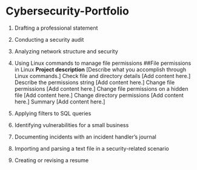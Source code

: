 # Cybersecurity-Portfolio

1. Drafting a professional statement
2. Conducting a security audit
3. Analyzing network structure and security
4. Using Linux commands to manage file permissions
##File permissions in Linux
**Project description**
[Describe what you accomplish through Linux commands.]
Check file and directory details
[Add content here.]
Describe the permissions string
[Add content here.]
Change file permissions
[Add content here.]
Change file permissions on a hidden file
[Add content here.]
Change directory permissions
[Add content here.]
Summary
[Add content here.]

5. Applying filters to SQL queries
6. Identifying vulnerabilities for a small business
7. Documenting incidents with an incident handler’s journal
8. Importing and parsing a text file in a security-related scenario
9. Creating or revising a resume
